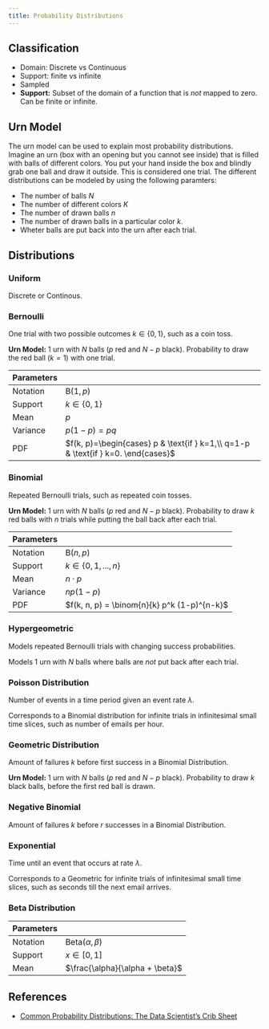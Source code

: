 ```yaml
---
title: Probability Distributions
---
```





## Classification
* Domain: Discrete vs Continuous
* Support: finite vs infinite
* Sampled
* **Support:** Subset of the domain of a function that is *not* mapped to zero. Can be finite or infinite.





## Urn Model
The urn model can be used to explain most probability distributions. Imagine an urn (box with an opening but you cannot see inside) that is filled with balls of different colors. You put your hand inside the box and blindly grab one ball and draw it outside. This is considered one trial. The different distributions can be modeled by using the following paramters:

* The number of balls $N$
* The number of different colors $K$
* The number of drawn balls $n$
* The number of drawn balls in a particular color $k$.
* Wheter balls are put back into the urn after each trial.


## Distributions


### Uniform
Discrete or Continous.





### Bernoulli
One trial with two possible outcomes $k \in \{0, 1\}$, such as a coin toss.


**Urn Model:** 1 urn with $N$ balls ($p$ red and $N-p$ black). Probability to draw the red ball ($k=1$) with one trial.

| Parameters  |                         |
|-------------|-------------------------|
| Notation    | $\text{B}(1, p)$        |
| Support     | $k \in \{0, 1\}$        |
| Mean        | $p$                     |
| Variance    | $p(1-p)=pq$             |
| PDF         | $f(k, p)=\begin{cases} p & \text{if } k=1,\\ q=1-p & \text{if } k=0. \end{cases}$ |



### Binomial
Repeated Bernoulli trials, such as repeated coin tosses.

**Urn Model:** 1 urn with $N$ balls ($p$ red and $N-p$ black). Probability to draw $k$ red balls with $n$ trials while putting the ball back after each trial.


| Parameters  |                           |
|-------------|---------------------------|
| Notation    | $\text{B}(n, p)$          |
| Support     | $k \in \{0, 1, ..., n \}$ |
| Mean        | $n \cdot p$               |
| Variance    | $np(1-p)$                 |
| PDF         | $f(k, n, p) = \binom{n}{k} p^k (1-p)^{n-k}$ |



### Hypergeometric
Models repeated Bernoulli trials with changing success probabilities. 

Models 1 urn with $N$ balls where balls are *not* put back after each trial.


### Poisson Distribution
Number of events in a time period given an event rate $\lambda$.

Corresponds to a Binomial distribution for infinite trials in infinitesimal small time slices, such as number of emails per hour.


### Geometric Distribution
Amount of failures $k$ before first success in a Binomial Distribution.

**Urn Model:** 1 urn with $N$ balls ($p$ red and $N-p$ black). Probability to draw $k$ black balls, before the first red ball is drawn.


### Negative Binomial
Amount of failures $k$ before $r$ successes in a Binomial Distribution.


### Exponential
Time until an event that occurs at rate $\lambda$.

Corresponds to a Geometric for infinite trials of infinitesimal small time slices, such as seconds till the next email arrives.




### Beta Distribution

| Parameters  |                                  |
|-------------|----------------------------------|
| Notation    | $\text{Beta}(\alpha, \beta)$     |
| Support     | $x \in [0, 1]$                   |
| Mean        | $\frac{\alpha}{\alpha + \beta}$  |




## References
* [Common Probability Distributions: The Data Scientist’s Crib Sheet](https://blog.cloudera.com/blog/2015/12/common-probability-distributions-the-data-scientists-crib-sheet/)


